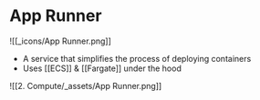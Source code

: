 # App Runner
![[_icons/App Runner.png]]
- A service that simplifies the process of deploying containers
- Uses [[ECS]] & [[Fargate]] under the hood

![[2. Compute/_assets/App Runner.png]]